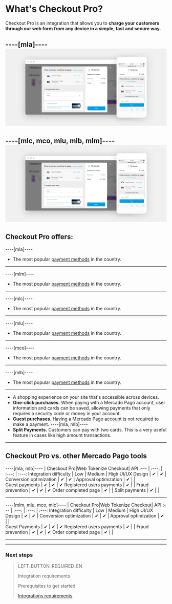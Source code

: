 # What's Checkout Pro?

Checkout Pro is an integration that allows you to **charge your customers through our web form from any device in a simple, fast and secure way.**

----[mla]----
![Basic-Checkout](/images/web-payment-checkout/cho-modal-mobile.png)
------------
----[mlc, mco, mlu, mlb, mlm]----
![Basic-Checkout](/images/web-payment-checkout/checkout-modal-sv.png)
------------

## Checkout Pro offers:

----[mla]----
* The most popular <a href="https://www.mercadopago.com.ar/ayuda/medios-de-pago-cuotas-promociones_264" target="_blank">payment methods</a> in the country.
------------
----[mlm]----
*  The most popular <a href="https://www.mercadopago.com.mx/ayuda/medios-de-pago-cuotas-promociones_264" target="_blank">payment methods</a> in the country.
------------
----[mlc]----
* The most popular <a href="https://www.mercadopago.cl/ayuda/medios-de-pago-cuotas-promociones_264" target="_blank">payment methods</a> in the country.
------------
----[mlu]----
* The most popular <a href="https://www.mercadopago.com.uy/ayuda/medios-de-pago-cuotas-promociones_264" target="_blank">payment methods</a> in the country.
------------
----[mco]----
* The most popular <a href="https://www.mercadopago.com.co/ayuda/medios-de-pago-cuotas-promociones_264" target="_blank">payment methods</a> in the country.
------------
----[mlb]----
* The most popular <a href="https://www.mercadopago.com.br/ajuda/meios-de-pagamento-parcelamento_265" target="_blank">payment methods</a> in the country.
------------

* A shopping experience on your site that's accessible across devices.
* **One-click purchases.** When paying with a Mercado Pago account, user information and cards can be saved, allowing payments that only requires a security code or money in your account.
* **Guest purchases**. Having a Mercado Pago account is not required to make a payment.
----[mla, mlb]----
* **Split Payments.** Customers can pay with two cards. This is a very useful feature in cases like high amount transactions.
------------

## Checkout Pro vs. other Mercado Pago tools

----[mla, mlb]----
                                   | Checkout Pro|Web Tokenize Checkout|      API
:---  | :---: | :---: | :---:
Integration difficulty		  	      |     Low    |       Medium         |     High
UI/UX Design 							  	       |      ✔      |         ✔           |
Conversion optimization	   |      ✔      |         ✔           |
Approval optimization       |      ✔      |                     |  
Guest payments        	     |      ✔      |         ✔           |      ✔
Registered users payments          |      ✔      |                     |
Fraud prevention               	     |      ✔      |         ✔           |      ✔
Order completed page		         |      ✔      |                     |
Split payments		           |      ✔      |                     |

------------
----[mlm, mlu, mco, mlc]----
                                   | Checkout Pro|Web Tokenize Checkout|      API
:---  | :---: | :---: | :---:
Integration difficulty		  	      |     Low    |       Medium         |     High
UI/UX Design 							  	       |      ✔      |         ✔           |
Conversion optimization	   |      ✔      |         ✔           |
Approval optimization        |      ✔      |                     |  
Guest Payments      	     |      ✔      |         ✔           |      ✔
Registered users payments          |      ✔      |                     |
Fraud prevention               	     |      ✔      |         ✔           |      ✔
Order completed page		         |      ✔      |                     |

------------

---

### Next steps

> LEFT_BUTTON_REQUIRED_EN
>
> Integration requirements
>
> Prerequisites to get started
>
> [Integrations requirements](http://www.mercadopago.com.ar/developers/en/guides/payments/web-payment-checkout/previous-requirements/)
>
